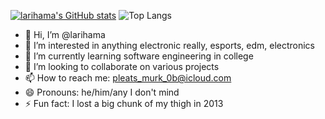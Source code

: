 [![larihama's GitHub stats](https://github-readme-stats.vercel.app/api?username=larihama&show_icons=true&theme=transparent&hide_border=true)](https://github.com/anuraghazra/github-readme-stats) ![Top Langs](https://github-readme-stats.vercel.app/api/top-langs/?username=larihama&layout=compact&theme=transparent&hide_border=true)

- 👋 Hi, I’m @larihama
- 👀 I’m interested in anything electronic really, esports, edm, electronics
- 🌱 I’m currently learning software engineering in college
- 💞️ I’m looking to collaborate on various projects
- 📫 How to reach me: pleats_murk_0b@icloud.com
- 😄 Pronouns: he/him/any I don't mind
- ⚡ Fun fact: I lost a big chunk of my thigh in 2013

<!---
larihama/larihama is a ✨ special ✨ repository because its `README.md` (this file) appears on your GitHub profile.
You can click the Preview link to take a look at your changes.
--->

